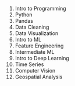 1. Intro to Programming
2. Python
3. Pandas
4. Data Cleaning
5. Data Visualization
6. Intro to ML
7. Feature Engineering
8. Intermediate ML
9. Intro to Deep Learning
10. Time Series
11. Computer Vision
12. Geospatial Analysis
